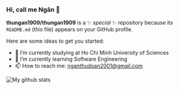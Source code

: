 ### Hi, call me Ngân 👋


**thungan1909/thungan1909** is a ✨ _special_ ✨ repository because its `README.md` (this file) appears on your GitHub profile.

Here are some ideas to get you started:

- 🔭 I’m currently studying at Ho Chi Minh University of Sciences
- 🌱 I’m currently learning Software Engineering
- 📫 How to reach me: nganthudoan2001@gmail.com 

![My github stats](https://github-readme-stats.vercel.app/api?username=thungan1909&show_icons=true)
